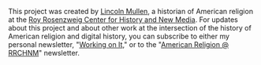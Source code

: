 This project was created by [Lincoln Mullen](https://lincolnmullen.com), a historian of American religion at the [Roy Rosenzweig Center for History and New Media](https://rrchnm.org). For updates about this project and about other work at the intersection of the history of American religion and digital history, you can subscribe to either my personal newsletter, "[Working on It](https://buttondown.email/lmullen)," or to the "[American Religion @ RRCHNM](https://us14.campaign-archive.com/home/?u=36898c6824a31b8e1d4434a55&id=18c732c256)" newsletter.
